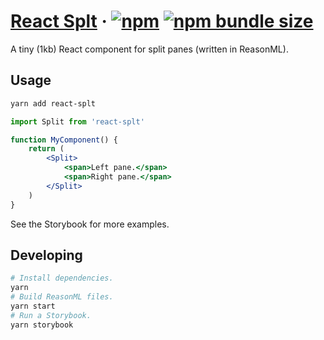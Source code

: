 # [React Splt](https://react-splt.netlify.com/?path=/story/splitterer--basic-example) · [![npm](https://img.shields.io/npm/v/react-splt.svg?style=flat-square)](https://www.npmjs.com/package/react-splt) [![npm bundle size](https://img.shields.io/bundlephobia/minzip/react-splt.svg?style=flat-square)](https://bundlephobia.com/result?p=react-splt@0.1.1)

A tiny (1kb) React component for split panes (written in ReasonML).

## Usage

```sh
yarn add react-splt
```

```jsx
import Split from 'react-splt'

function MyComponent() {
    return (
        <Split>
            <span>Left pane.</span>
            <span>Right pane.</span>
        </Split>
    )
}
```

See the Storybook for more examples.

## Developing

```sh
# Install dependencies.
yarn
# Build ReasonML files.
yarn start
# Run a Storybook.
yarn storybook
```
